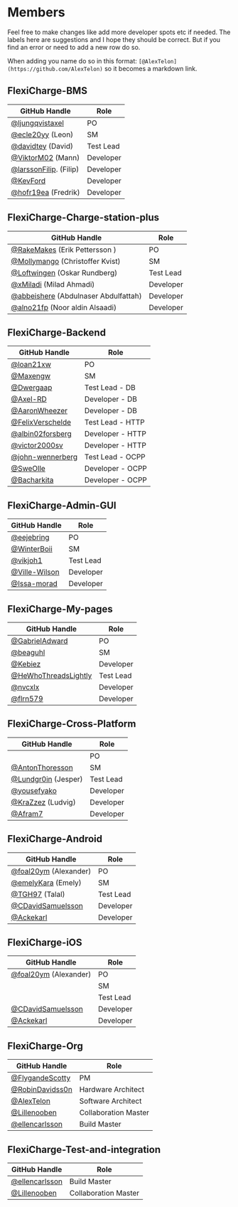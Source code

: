 # Members

Feel free to make changes like add more developer spots etc if needed. The labels here are suggestions and I hope they should be correct. But if you find an error or need to add a new row do so.

When adding you name do so in this format: `[@AlexTelon](https://github.com/AlexTelon)` so it becomes a markdown link.

## FlexiCharge-BMS

| GitHub Handle                                             | Role      |
| --------------------------------------------------------- | --------- |
| [@ljungqvistaxel](https://github.com/ljungqvistaxel)      | PO        |
| [@ecle20yy](https://github.com/ecle20yy) (Leon)           | SM        |
| [@davidtey](https://github.com/davidtey) (David)          | Test Lead |
| [@ViktorM02](https://github.com/ViktorM02) (Mann)         | Developer |
| [@larssonFilip](https://github.com/LarssonFilip). (Filip) | Developer |
| [@KevFord](https://github.com/KevFord)                    | Developer |
| [@hofr19ea](https://github.com/hofr19ea) (Fredrik)        | Developer |

## FlexiCharge-Charge-station-plus

| GitHub Handle                                             | Role      |
| --------------------------------------------------------- | --------- |
|                                                      [@RakeMakes](https://github.com/RakeMakes) (Erik Pettersson )         | PO |
|  [@Mollymango](https://github.com/Mollymango) (Christoffer Kvist)      | SM        |
| [@Loftwingen](https://github.com/Loftwingen) (Oskar Rundberg)         | Test Lead |
| [@xMiladi](https://github.com/xmiladi) (Milad Ahmadi)                 | Developer |
| [@abbeishere](https://github.com/abbeishere) (Abdulnaser Abdulfattah) | Developer |
|  [@alno21fp](https://github.com/alno21fp) (Noor aldin Alsaadi)        | Developer |

## FlexiCharge-Backend

| GitHub Handle                                          | Role             |
| ------------------------------------------------------ | ---------------- |
| [@loan21xw](https://github.com/loan21xw)               | PO               |
| [@Maxengw](https://github.com/Maxengw)                 | SM               |
| [@Dwergaap](https://github.com/Dwergaap)               | Test Lead - DB   |
| [@Axel-RD](https://github.com/Axel-RD)                 | Developer - DB   |
| [@AaronWheezer](https://github.com/AaronWheezer)       | Developer - DB   |
| [@FelixVerschelde](https://github.com/FelixVerschelde) | Test Lead - HTTP |
| [@albin02forsberg](https://github.com/albin02forsberg) | Developer - HTTP |
| [@victor2000sv](https://github.com/victor2000sv)       | Developer - HTTP |
| [@john-wennerberg](https://github.com/John-Wennerberg) | Test Lead - OCPP |
| [@SweOlle](https://github.com/SweOlle)                 | Developer - OCPP |
| [@Bacharkita](https://github.com/Bacharkita)           | Developer - OCPP |

## FlexiCharge-Admin-GUI

| GitHub Handle                                    | Role      |
| ------------------------------------------------ | --------- |
| [@eejebring](https://github.com/eejebring)       | PO        |
| [@WinterBoii](https://github.com/WinterBoii)     | SM |
| [@vikjoh1](https://github.com/vikjoh1)           | Test Lead |
| [@Ville-Wilson](https://github.com/Ville-Wilson) | Developer |
| [@Issa-morad](https://github.com/Issa-morad)     |Developer |

## FlexiCharge-My-pages

| GitHub Handle                                                    | Role      |
| ---------------------------------------------------------------- | --------- |
| [@GabrielAdward](https://github.com/GabrielAdward)               | PO        |
| [@beaguhl](https://github.com/Beaguhl)                           | SM        |
| [@Kebiez](https://github.com/Kebiez)                             | Developer |
| [@HeWhoThreadsLightly](https://github.com/HeWhoThreadsLightly)   | Test Lead |
| [@nvcxlx](https://github.com/nvcxlx)                             | Developer |
| [@flrn579](https://github.com/flrn579)                           | Developer |

## FlexiCharge-Cross-Platform

| GitHub Handle                                        | Role      |
| ---------------------------------------------------- | --------- |
|                                                      | PO        |
| [@AntonThoresson](https://github.com/AntonThoresson) | SM        |
| [@Lundgr0in](https://github.com/Lundgr0in) (Jesper)  | Test Lead |
| [@yousefyako](https://github.com/yousefyako)         | Developer |
| [@KraZzez](https://github.com/KraZzez) (Ludvig)      | Developer |
| [@Afram7](https://github.com/Afram7)                 | Developer |

## FlexiCharge-Android

| GitHub Handle                                            | Role      |
| -------------------------------------------------------- | --------- |
| [@foal20ym](https://github.com/foal20ym) (Alexander)     | PO        |
| [@emelyKara](https://github.com/emelyKara) (Emely)       | SM        |
| [@TGH97](https://github.com/TGH97) (Talal)              | Test Lead |
| [@CDavidSamuelsson](https://github.com/CDavidSamuelsson) | Developer |
| [@Ackekarl](https://github.com/Ackekarl)                 | Developer |

## FlexiCharge-iOS

| GitHub Handle                                            | Role      |
| -------------------------------------------------------- | --------- |
| [@foal20ym](https://github.com/foal20ym) (Alexander)     | PO        |
|                                                          | SM        |
|                                                          | Test Lead |
| [@CDavidSamuelsson](https://github.com/CDavidSamuelsson) | Developer |
| [@Ackekarl](https://github.com/Ackekarl)                 | Developer |

## FlexiCharge-Org

| GitHub Handle                                        | Role                 |
| ---------------------------------------------------- | -------------------- |
| [@FlygandeScotty](https://github.com/FlygandeScotty) | PM                   |
| [@RobinDavidss0n](https://github.com/RobinDavidss0n) | Hardware Architect   |
| [@AlexTelon](https://github.com/AlexTelon)           | Software Architect   |
| [@Lillenooben](https://github.com/Lillenooben)       | Collaboration Master |
| [@ellencarlsson](https://github.com/ellencarlsson)   | Build Master         |

## FlexiCharge-Test-and-integration

| GitHub Handle                                      | Role                 |
| -------------------------------------------------- | -------------------- |
| [@ellencarlsson](https://github.com/ellencarlsson) | Build Master         |
| [@Lillenooben](https://github.com/Lillenooben)     | Collaboration Master |
